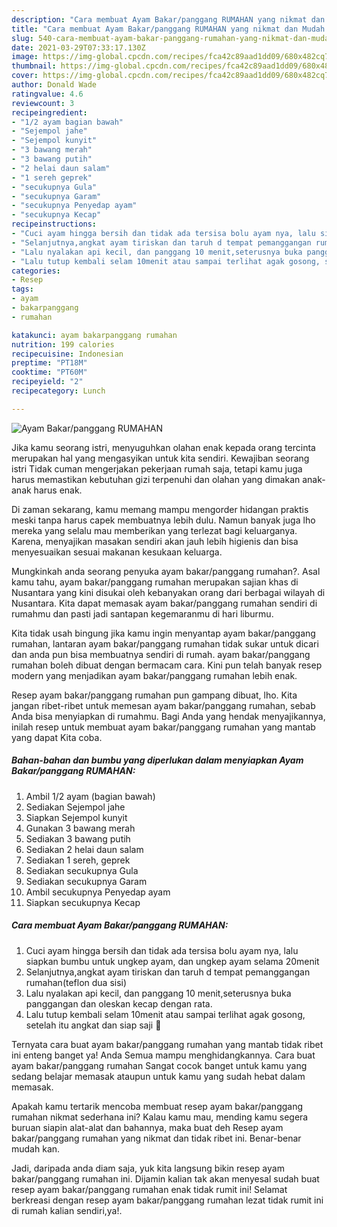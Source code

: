 ```yaml
---
description: "Cara membuat Ayam Bakar/panggang RUMAHAN yang nikmat dan Mudah Dibuat"
title: "Cara membuat Ayam Bakar/panggang RUMAHAN yang nikmat dan Mudah Dibuat"
slug: 540-cara-membuat-ayam-bakar-panggang-rumahan-yang-nikmat-dan-mudah-dibuat
date: 2021-03-29T07:33:17.130Z
image: https://img-global.cpcdn.com/recipes/fca42c89aad1dd09/680x482cq70/ayam-bakarpanggang-rumahan-foto-resep-utama.jpg
thumbnail: https://img-global.cpcdn.com/recipes/fca42c89aad1dd09/680x482cq70/ayam-bakarpanggang-rumahan-foto-resep-utama.jpg
cover: https://img-global.cpcdn.com/recipes/fca42c89aad1dd09/680x482cq70/ayam-bakarpanggang-rumahan-foto-resep-utama.jpg
author: Donald Wade
ratingvalue: 4.6
reviewcount: 3
recipeingredient:
- "1/2 ayam bagian bawah"
- "Sejempol jahe"
- "Sejempol kunyit"
- "3 bawang merah"
- "3 bawang putih"
- "2 helai daun salam"
- "1 sereh geprek"
- "secukupnya Gula"
- "secukupnya Garam"
- "secukupnya Penyedap ayam"
- "secukupnya Kecap"
recipeinstructions:
- "Cuci ayam hingga bersih dan tidak ada tersisa bolu ayam nya, lalu siapkan bumbu untuk ungkep ayam, dan ungkep ayam selama 20menit"
- "Selanjutnya,angkat ayam tiriskan dan taruh d tempat pemanggangan rumahan(teflon dua sisi)"
- "Lalu nyalakan api kecil, dan panggang 10 menit,seterusnya buka panggangan dan oleskan kecap dengan rata."
- "Lalu tutup kembali selam 10menit atau sampai terlihat agak gosong, setelah itu angkat dan siap saji 🙂"
categories:
- Resep
tags:
- ayam
- bakarpanggang
- rumahan

katakunci: ayam bakarpanggang rumahan 
nutrition: 199 calories
recipecuisine: Indonesian
preptime: "PT18M"
cooktime: "PT60M"
recipeyield: "2"
recipecategory: Lunch

---
```



![Ayam Bakar/panggang RUMAHAN](https://img-global.cpcdn.com/recipes/fca42c89aad1dd09/680x482cq70/ayam-bakarpanggang-rumahan-foto-resep-utama.jpg)

Jika kamu seorang istri, menyuguhkan olahan enak kepada orang tercinta merupakan hal yang mengasyikan untuk kita sendiri. Kewajiban seorang istri Tidak cuman mengerjakan pekerjaan rumah saja, tetapi kamu juga harus memastikan kebutuhan gizi terpenuhi dan olahan yang dimakan anak-anak harus enak.

Di zaman  sekarang, kamu memang mampu mengorder hidangan praktis meski tanpa harus capek membuatnya lebih dulu. Namun banyak juga lho mereka yang selalu mau memberikan yang terlezat bagi keluarganya. Karena, menyajikan masakan sendiri akan jauh lebih higienis dan bisa menyesuaikan sesuai makanan kesukaan keluarga. 



Mungkinkah anda seorang penyuka ayam bakar/panggang rumahan?. Asal kamu tahu, ayam bakar/panggang rumahan merupakan sajian khas di Nusantara yang kini disukai oleh kebanyakan orang dari berbagai wilayah di Nusantara. Kita dapat memasak ayam bakar/panggang rumahan sendiri di rumahmu dan pasti jadi santapan kegemaranmu di hari liburmu.

Kita tidak usah bingung jika kamu ingin menyantap ayam bakar/panggang rumahan, lantaran ayam bakar/panggang rumahan tidak sukar untuk dicari dan anda pun bisa membuatnya sendiri di rumah. ayam bakar/panggang rumahan boleh dibuat dengan bermacam cara. Kini pun telah banyak resep modern yang menjadikan ayam bakar/panggang rumahan lebih enak.

Resep ayam bakar/panggang rumahan pun gampang dibuat, lho. Kita jangan ribet-ribet untuk memesan ayam bakar/panggang rumahan, sebab Anda bisa menyiapkan di rumahmu. Bagi Anda yang hendak menyajikannya, inilah resep untuk membuat ayam bakar/panggang rumahan yang mantab yang dapat Kita coba.

<!--inarticleads1-->

##### Bahan-bahan dan bumbu yang diperlukan dalam menyiapkan Ayam Bakar/panggang RUMAHAN:

1. Ambil 1/2 ayam (bagian bawah)
1. Sediakan Sejempol jahe
1. Siapkan Sejempol kunyit
1. Gunakan 3 bawang merah
1. Sediakan 3 bawang putih
1. Sediakan 2 helai daun salam
1. Sediakan 1 sereh, geprek
1. Sediakan secukupnya Gula
1. Sediakan secukupnya Garam
1. Ambil secukupnya Penyedap ayam
1. Siapkan secukupnya Kecap




<!--inarticleads2-->

##### Cara membuat Ayam Bakar/panggang RUMAHAN:

1. Cuci ayam hingga bersih dan tidak ada tersisa bolu ayam nya, lalu siapkan bumbu untuk ungkep ayam, dan ungkep ayam selama 20menit
1. Selanjutnya,angkat ayam tiriskan dan taruh d tempat pemanggangan rumahan(teflon dua sisi)
1. Lalu nyalakan api kecil, dan panggang 10 menit,seterusnya buka panggangan dan oleskan kecap dengan rata.
1. Lalu tutup kembali selam 10menit atau sampai terlihat agak gosong, setelah itu angkat dan siap saji 🙂




Ternyata cara buat ayam bakar/panggang rumahan yang mantab tidak ribet ini enteng banget ya! Anda Semua mampu menghidangkannya. Cara buat ayam bakar/panggang rumahan Sangat cocok banget untuk kamu yang sedang belajar memasak ataupun untuk kamu yang sudah hebat dalam memasak.

Apakah kamu tertarik mencoba membuat resep ayam bakar/panggang rumahan nikmat sederhana ini? Kalau kamu mau, mending kamu segera buruan siapin alat-alat dan bahannya, maka buat deh Resep ayam bakar/panggang rumahan yang nikmat dan tidak ribet ini. Benar-benar mudah kan. 

Jadi, daripada anda diam saja, yuk kita langsung bikin resep ayam bakar/panggang rumahan ini. Dijamin kalian tak akan menyesal sudah buat resep ayam bakar/panggang rumahan enak tidak rumit ini! Selamat berkreasi dengan resep ayam bakar/panggang rumahan lezat tidak rumit ini di rumah kalian sendiri,ya!.

